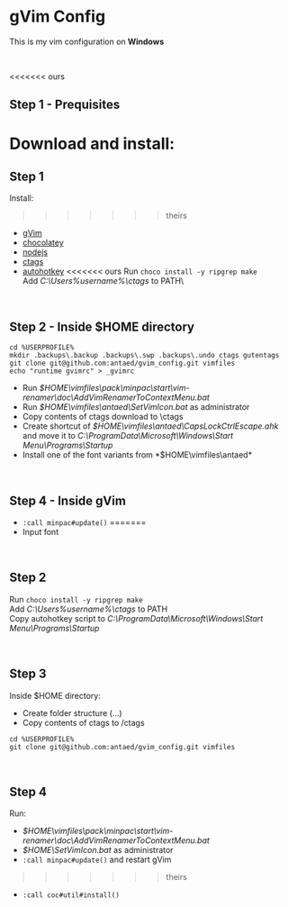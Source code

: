 # gVim Config

This is my vim configuration on **Windows**

<br/>

<<<<<<< ours
## Step 1 - Prequisites

Download and install:
=======
## Step 1

Install:
>>>>>>> theirs
* [gVim](https://github.com/vim/vim-win32-installer/releases)
* [chocolatey](https://chocolatey.org/install)
* [nodejs](https://nodejs.org/en/)
* [ctags](https://github.com/universal-ctags/ctags-win32/releases)
* [autohotkey](https://www.autohotkey.com/)
<<<<<<< ours
Run `choco install -y ripgrep make`\
Add *C:\Users\%username%\ctags* to PATH\

<br/>

## Step 2 - Inside $HOME directory

```
cd %USERPROFILE%  
mkdir .backups\.backup .backups\.swp .backups\.undo ctags gutentags
git clone git@github.com:antaed/gvim_config.git vimfiles
echo "runtime gvimrc" > _gvimrc
```
* Run *$HOME\vimfiles\pack\minpac\start\vim-renamer\doc\AddVimRenamerToContextMenu.bat*
* Run *$HOME\vimfiles\antaed\SetVimIcon.bat* as administrator
* Copy contents of ctags download to \ctags
* Create shortcut of *$HOME\vimfiles\antaed\CapsLockCtrlEscape.ahk* and move it to *C:\ProgramData\Microsoft\Windows\Start Menu\Programs\Startup*
* Install one of the font variants from *$HOME\vimfiles\antaed\*

<br/>

## Step 4 - Inside gVim

* `:call minpac#update()` 
=======
* Input font

<br/>

## Step 2

Run `choco install -y ripgrep make`\
Add *C:\Users\%username%\ctags* to PATH\
Copy autohotkey script to *C:\ProgramData\Microsoft\Windows\Start Menu\Programs\Startup*

<br/>

## Step 3

Inside $HOME directory:
* Create folder structure (...)
* Copy contents of ctags to /ctags
```
cd %USERPROFILE%  
git clone git@github.com:antaed/gvim_config.git vimfiles
```

<br/>

## Step 4

Run:
* *$HOME\vimfiles\pack\minpac\start\vim-renamer\doc\AddVimRenamerToContextMenu.bat*
* *$HOME\SetVimIcon.bat* as administrator
* `:call minpac#update()` and restart gVim
>>>>>>> theirs
* `:call coc#util#install()`

<br/>
